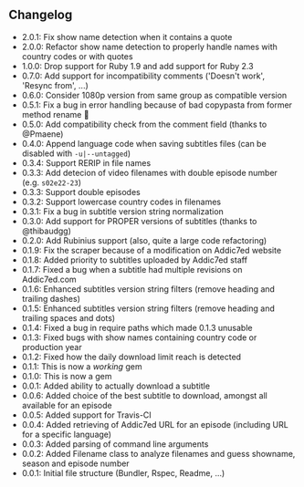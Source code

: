 ## Changelog

* 2.0.1: Fix show name detection when it contains a quote
* 2.0.0: Refactor show name detection to properly handle names with country codes or with quotes
* 1.0.0: Drop support for Ruby 1.9 and add support for Ruby 2.3
* 0.7.0: Add support for incompatibility comments ('Doesn't work', 'Resync from', ...)
* 0.6.0: Consider 1080p version from same group as compatible version
* 0.5.1: Fix a bug in error handling because of bad copypasta from former method rename :spaghetti:
* 0.5.0: Add compatibility check from the comment field (thanks to @Pmaene)
* 0.4.0: Append language code when saving subtitles files (can be disabled with `-u|--untagged`)
* 0.3.4: Support RERIP in file names
* 0.3.3: Add detecion of video filenames with double episode number (e.g. `s02e22-23`)
* 0.3.3: Support double episodes
* 0.3.2: Support lowercase country codes in filenames
* 0.3.1: Fix a bug in subtitle version string normalization
* 0.3.0: Add support for PROPER versions of subtitles (thanks to @thibaudgg)
* 0.2.0: Add Rubinius support (also, quite a large code refactoring)
* 0.1.9: Fix the scraper because of a modification on Addic7ed website
* 0.1.8: Added priority to subtitles uploaded by Addic7ed staff
* 0.1.7: Fixed a bug when a subtitle had multiple revisions on Addic7ed.com
* 0.1.6: Enhanced subtitles version string filters (remove heading and trailing dashes)
* 0.1.5: Enhanced subtitles version string filters (remove heading and trailing spaces and dots)
* 0.1.4: Fixed a bug in require paths which made 0.1.3 unusable
* 0.1.3: Fixed bugs with show names containing country code or production year
* 0.1.2: Fixed how the daily download limit reach is detected
* 0.1.1: This is now a _working_ gem
* 0.1.0: This is now a gem
* 0.0.1: Added ability to actually download a subtitle
* 0.0.6: Added choice of the best subtitle to download, amongst all available for an episode
* 0.0.5: Added support for Travis-CI
* 0.0.4: Added retrieving of Addic7ed URL for an episode (including URL for a specific language)
* 0.0.3: Added parsing of command line arguments
* 0.0.2: Added Filename class to analyze filenames and guess showname, season and episode number
* 0.0.1: Initial file structure (Bundler, Rspec, Readme, ...)
